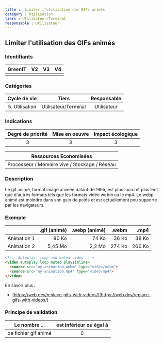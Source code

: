 ```yaml
---
title :  Limiter l'utilisation des GIFs animés
category : Utilisation
tiers : Utilisateur/Terminal
responsable : Utilisateur
---
```



## Limiter l'utilisation des GIFs animés

### Identifiants

| GreenIT |  V2  |  V3  |  V4  |
|:-------:|:----:|:----:|:----:|
|      |   |   |      |

### Catégories

| Cycle de vie |  Tiers  |  Responsable  |
|:---------:|:----:|:----:|
| 5. Utilisation | Utilisateur/Terminal | Utilisateur |

### Indications

| Degré de priorité |      Mise en oeuvre       |  Impact écologique    |
|:-------------------:|:-------------------------:|:---------------------:|
| 3 | 3 | 3 |

|Ressources Economisées                                      |
|:----------------------------------------------------------:|
|Processeur / Mémoire vive / Stockage / Réseau    |

### Description

Le gif animé, format image animée datant de 1995, est plus lourd et plus lent que d'autres formats tels que les formats vidéo webm ou le mp4.
Le webp animé est moindre dans son gain de poids et est actuellement peu supporté par les navigateurs.


### Exemple

|   | .gif (animé)          | .webp (animé) |.webm | .mp4 | 
| :--------------- |---------------:| -----:| -----:| -----:|
| Animation 1 | 90 Ko  | 74 Ko |   36 Ko       |  38 Ko |
| Animation 2 | 5,45 Mo  |2,2 Mo | 274 Ko          |   266 Ko | 

```html
<!--  Autoplay, loop and muted video  -->
<video autoplay loop muted playsinline>
  <source src="my-animation.webm" type="video/webm">
  <source src="my-animation.mp4" type="video/mp4">
</video>
```

En savoir plus :
- [https://web.dev/replace-gifs-with-videos/](https://web.dev/replace-gifs-with-videos/)


### Principe de validation

| Le nombre ... |     est inférieur ou égal à   |  
|-------------------|:-------------------------:|
| de fichier gif animé    |  0 |
